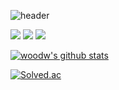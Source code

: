 ![header](https://capsule-render.vercel.app/api?type=wave&color=auto&height=300&section=header&text=WooDongWon%20&fontSize=90)

<img src="https://img.shields.io/badge/-C-A8B9CC?style=flat-square&logo=C&logoColor=black"/> <img src="https://img.shields.io/badge/C++-00599C?style=flat-square&logo=C%2B%2B&logoColor=white"/></a> <img src="https://img.shields.io/badge/Mysql-00599C?style=flat-square&logo=Mysql&logoColor=white"/></a>

[![woodw's github stats](https://github-readme-stats.vercel.app/api?username=woodw1990&show_icons=true&theme=synthwave)](https://github.com/woodw1990)


[![Solved.ac](http://mazassumnida.wtf/api/generate_badge?boj=icarus0411)](https://solved.ac/profile/icarus0411)

